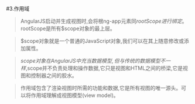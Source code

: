 #3.作用域

> AngularJS启动并生成视图时,会将根ng-app元素同$rootScope进行绑定。$rootScope是所有$scope对象的最上层。

> $scope对象就是一个普通的JavaScript对象,我们可以在其上随意修改或添加属性。

> $scope对象在AngularJS中充当数据模型,但与传统的数据模型不一样,$scope并不负责处理和操作数据,它只是视图和HTML之间的桥梁,它是视图和控制器之间的胶水。

> 作用域包含了渲染视图时所需的功能和数据,它是所有视图的唯一源头。可以将作用域理解成视图模型(view model)。